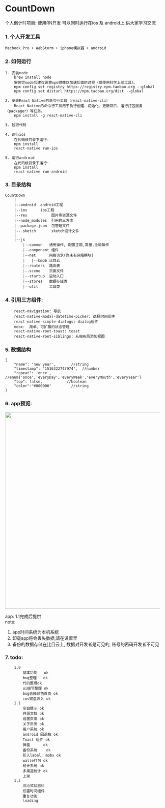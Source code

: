 # CountDown
个人倒计时项目: 使用RN开发 可以同时运行在ios 及 android上,供大家学习交流

### 1. 个人开发工具
    Macbook Pro + WebStorm + iphone模拟器 + android

### 2. 如何运行
```
1. 安装node
    brew install node
    安装完node后建议设置npm镜像以加速后面的过程（或使用科学上网工具）。
    npm config set registry https://registry.npm.taobao.org --global
    npm config set disturl https://npm.taobao.org/dist --global
   
2. 安装React Native的命令行工具（react-native-cli）
    React Native的命令行工具用于执行创建、初始化、更新项目、运行打包服务（packager）等任务。
    npm install -g react-native-cli
    
3. 拉取代码
   
4. 运行ios
    在代码根目录下运行:
    npm install
    react-native run-ios
   
5. 运行android
    在代码根目录下运行:
    npm install
    react-native run-android
```

### 3. 目录结构
```
CountDown
    |
    |--android  android工程
    |--ios      ios工程
    |--res           图片等资源文件
    |--node_modules  引用的三方库
    |--package.json  包管理文件
    |--.sketch       sketch设计文件
    |
    |--js
        |--common   通用操作, 配置主题,常量,全局操作
        |--component 组件
        |--net      网络请求(尚未有网络模块)
        |   |--bmob 比目云
        |--routers  路由表
        |--scene    页面文件
        |--startup  启动入口
        |--stores   数据存储类
        |--util     工具类
```
### 4. 引用三方组件:
```
    react-navigation: 导航
    react-native-modal-datetime-picker: 选择时间组件
    react-native-simple-dialogs: dialog组件
    mobx:  简单、可扩展的状态管理
    react-native-root-toast: toast
    react-native-root-siblings: 从根布局添加视图

```
### 5. 数据结构
```
{
    "name": 'new year',       //string
    "timestamp": '1516322747974',  //number
    "repeat": 'once',         //enum{'once','everyDay','everyWeek','everyMouth','everyYear'}
    "top": false,           //boolean
    "color":"#000000"         //string
}
```

### 6. app预览:   

<img src="http://ovxz7mlox.bkt.clouddn.com/Group.png" width="640"/>

app: 1.1完成后提供  
note:   
1. app时间系统为本机系统   
2. 卸载app将会丢失数据,请在设置里
3. 备份的数据存储在比目云上, 数据对开发者是可见的, 账号的密码开发者不可见

### 7. todo:
```
    1.0
        基本功能   ok
        bug整理   ok
        代码整理ok
        ui细节整理 ok 
        bug去掉颜色首页 ok
        ios键盘收入 ok
    1.1
        空白提示 ok
        开源文档 ok
        设置页面 ok
        关于页面 ok
        用户系统 ok
        android 回退栈 ok
        Toast 组件 ok
        弹窗      ok
        备份系统    ok
        引入labal, mobx ok
        walle打包 ok
        统计系统 ok
        多渠道统计 ok
        上架
    1.2 
        沉沁式状态栏
        设置时间组件
        重复功能
        loading
```

